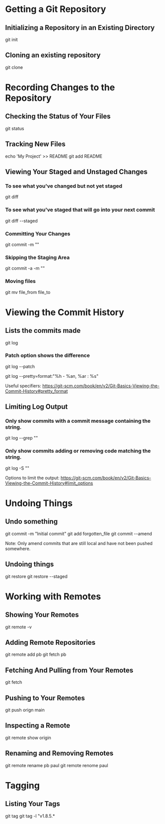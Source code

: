 # Getting a Git Repository

## Initializing a Repository in an Existing Directory
git init

## Cloning an existing repository
git clone <url>

# Recording Changes to the Repository

## Checking the Status of Your Files
git status

## Tracking New Files
echo 'My Project' >> README
git add README

## Viewing Your Staged and Unstaged Changes

### To see what you've changed but not yet staged
git diff

### To see what you've staged that will go into your next commit
git diff --staged

### Committing Your Changes
git commit -m "<message>"

### Skipping the Staging Area
git commit -a -m "<message>"

### Moving files
git mv file_from file_to


# Viewing the Commit History

## Lists the commits made
git log

### Patch option shows the difference
git log --patch

git log --pretty=format:"%h - %an, %ar : %s"

Useful specifiers: https://git-scm.com/book/en/v2/Git-Basics-Viewing-the-Commit-History#pretty_format

## Limiting Log Output

### Only show commits with a commit message containing the string.
git log --grep "<string>"

### Only show commits adding or removing code matching the string.
git log -S "<string>"

Options to limit the output: https://git-scm.com/book/en/v2/Git-Basics-Viewing-the-Commit-History#limit_options

# Undoing Things

## Undo something
git commit -m "Initial commit"
git add forgotten_file
git commit --amend

Note: Only amend commits that are still local and have not been pushed somewhere.

## Undoing things
git restore
git restore --staged

# Working with Remotes

## Showing Your Remotes
git remote -v

## Adding Remote Repositories
git remote add pb <url>
git fetch pb

## Fetching And Pulling from Your Remotes
git fetch <remote>

## Pushing to Your Remotes
git push orign main

## Inspecting a Remote
git remote show origin

## Renaming and Removing Remotes
git remote rename pb paul
git remote renome paul

# Tagging

## Listing  Your Tags
git tag
git tag -l "v1.8.5.*
